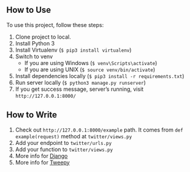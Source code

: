 ## How to Use
To use this project, follow these steps:
1. Clone project to local.
2. Install Python 3
3. Install Virtualenv (`$ pip3 install virtualenv`)
4. Switch to venv
    * If you are using Windows (`$ venv\Scripts\activate`)
    * If you are using UNIX (`$ source venv/bin/activate`)
5. Install dependencies locally (`$ pip3 install -r requirements.txt`)
6. Run server locally (`$ python3 manage.py runserver`)
7. If you get success message, server’s running, visit `http://127.0.0.1:8000/`

## How to Write
1. Check out `http://127.0.0.1:8000/example` path. It comes from `def example(request)` method at `twitter/views.py`
2. Add your endpoint to `twitter/urls.py`
3. Add your function to `twitter/views.py`
4. More info for [Django](https://docs.djangoproject.com/en/1.11/intro/tutorial01/)
5. More info for [Tweepy](http://tweepy.readthedocs.io/en/v3.5.0/getting_started.html)

